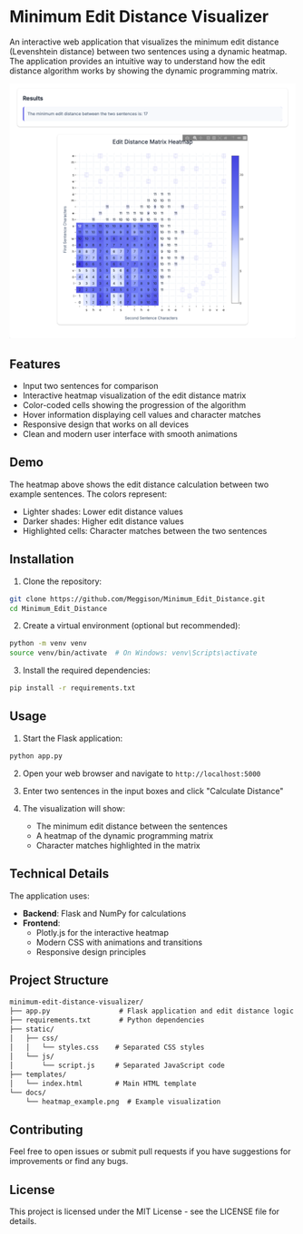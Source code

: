 # Minimum Edit Distance Visualizer

An interactive web application that visualizes the minimum edit distance (Levenshtein distance) between two sentences using a dynamic heatmap. The application provides an intuitive way to understand how the edit distance algorithm works by showing the dynamic programming matrix.

![Minimum Edit Distance Visualization](docs/heatmap_example.png)

## Features

- Input two sentences for comparison
- Interactive heatmap visualization of the edit distance matrix
- Color-coded cells showing the progression of the algorithm
- Hover information displaying cell values and character matches
- Responsive design that works on all devices
- Clean and modern user interface with smooth animations

## Demo

The heatmap above shows the edit distance calculation between two example sentences. The colors represent:
- Lighter shades: Lower edit distance values
- Darker shades: Higher edit distance values
- Highlighted cells: Character matches between the two sentences

## Installation

1. Clone the repository:
```bash
git clone https://github.com/Meggison/Minimum_Edit_Distance.git
cd Minimum_Edit_Distance
```

2. Create a virtual environment (optional but recommended):
```bash
python -m venv venv
source venv/bin/activate  # On Windows: venv\Scripts\activate
```

3. Install the required dependencies:
```bash
pip install -r requirements.txt
```

## Usage

1. Start the Flask application:
```bash
python app.py
```

2. Open your web browser and navigate to `http://localhost:5000`

3. Enter two sentences in the input boxes and click "Calculate Distance"

4. The visualization will show:
   - The minimum edit distance between the sentences
   - A heatmap of the dynamic programming matrix
   - Character matches highlighted in the matrix

## Technical Details

The application uses:
- **Backend**: Flask and NumPy for calculations
- **Frontend**: 
  - Plotly.js for the interactive heatmap
  - Modern CSS with animations and transitions
  - Responsive design principles

## Project Structure

```
minimum-edit-distance-visualizer/
├── app.py                 # Flask application and edit distance logic
├── requirements.txt       # Python dependencies
├── static/
│   ├── css/
│   │   └── styles.css    # Separated CSS styles
│   └── js/
│       └── script.js     # Separated JavaScript code
├── templates/
│   └── index.html        # Main HTML template
└── docs/
    └── heatmap_example.png  # Example visualization
```

## Contributing

Feel free to open issues or submit pull requests if you have suggestions for improvements or find any bugs.

## License

This project is licensed under the MIT License - see the LICENSE file for details.
